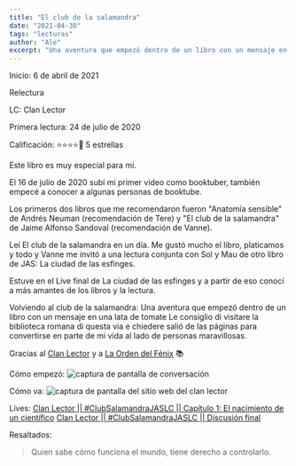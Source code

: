 ```yaml
---
title: "El club de la salamandra"
date: "2021-04-30"
tags: "lecturas"
author: "Ale"
excerpt: "Una aventura que empezó dentro de un libro con un mensaje en una lata de tomate Le consiglio di visitare la biblioteca romana di questa via e chiedere salió de las páginas para convertirse en parte de mi vida al lado de personas maravillosas."
---
```


Inicio: 6 de abril de 2021

Relectura

LC: Clan Lector

Primera lectura: 24 de julio de 2020

Calificación: ⭐⭐⭐⭐🌟 5 estrellas

Este libro es muy especial para mí.

El 16 de julio de 2020 subí mi primer video como booktuber, también empecé a conocer a algunas personas de booktube.

Los primeros dos libros que me recomendaron fueron "Anatomía sensible" de Andrés Neuman (recomendación de Tere) y "El club de la salamandra" de Jaime Alfonso Sandoval (recomendación de Vanne).

Leí El club de la salamandra en un día. Me gustó mucho el libro, platicamos y todo y Vanne me invitó a una lectura conjunta con Sol y Mau de otro libro de JAS: La ciudad de las esfinges.

Estuve en el Live final de La ciudad de las esfinges y a partir de eso conocí a más amantes de los libros y la lectura.

Volviendo al club de la salamandra: Una aventura que empezó dentro de un libro con un mensaje en una lata de tomate Le consiglio di visitare la biblioteca romana di questa via e chiedere salió de las páginas para convertirse en parte de mi vida al lado de personas maravillosas.

Gracias al [Clan Lector](https://twitter.com/clanlector) y a [La Orden del Fénix](https://twitter.com/clordendelfenix) 📚

Cómo empezó:
![captura de pantalla de conversación](/images/captura-de-pantalla-conversacion-vanne-twitter-dm.jpeg)

Cómo va:
![captura de pantalla del sitio web del clan lector](/images/captura-de-pantalla-clan-lector-sitio-web.jpeg)

Lives:
[Clan Lector || #ClubSalamandraJASLC || Capítulo 1: El nacimiento de un científico](https://www.youtube.com/watch?v=w1Nx96aNO48)
[Clan Lector || #ClubSalamandraJASLC || Discusión final](https://www.youtube.com/watch?v=BxVh_slm4MA)

Resaltados:

> Quien sabe cómo funciona el mundo, tiene derecho a controlarlo.
